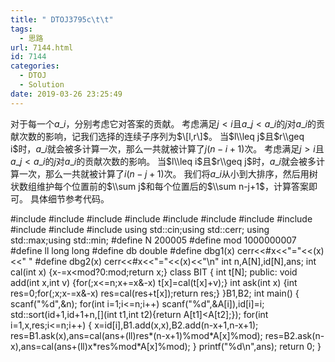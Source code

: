 ```yaml
---
title: " DTOJ3795c\t\t"
tags:
  - 思路
url: 7144.html
id: 7144
categories:
  - DTOJ
  - Solution
date: 2019-03-26 23:25:49
---
```


对于每一个$a\_i$，分别考虑它对答案的贡献。 考虑满足$j<i$且$a\_j<a\_i$的$j$对$a\_i$的贡献次数的影响，记我们选择的连续子序列为$\[l,r\]$。 当$l\\leq j$且$r\\geq i$时，$a\_i$就会被多计算一次，那么一共就被计算了$j(n-i+1)$次。 考虑满足$j>i$且$a\_j<a\_i$的$j$对$a\_i$的贡献次数的影响。 当$l\\leq i$且$r\\geq j$时，$a\_i$就会被多计算一次，那么一共就被计算了$i(n-j+1)$次。 我们将$a\_i$从小到大排序，然后用树状数组维护每个位置前的$\\sum j$和每个位置后的$\\sum n-j+1$，计算答案即可。 具体细节参考代码。

#include<iostream>
#include<cstdio>
#include<cstdlib>
#include<cmath>
#include<cstring>
#include<string>
#include<algorithm>
#include<queue>
#include<vector>
#include<set>
#include<map>
using std::cin;using std::cerr;
using std::max;using std::min;
#define N 200005
#define mod 1000000007
#define ll long long
#define db double
#define dbg1(x) cerr<<#x<<"="<<(x)<<" "
#define dbg2(x) cerr<<#x<<"="<<(x)<<"\\n"
int n,A\[N\],id\[N\],ans;
int cal(int x) {x-=x<mod?0:mod;return x;}
class BIT
{
	int t\[N\];
public:
	void add(int x,int v) {for(;x<=n;x+=x&-x) t\[x\]=cal(t\[x\]+v);}
	int ask(int x) {int res=0;for(;x;x-=x&-x) res=cal(res+t\[x\]);return res;}
}B1,B2;
int main()
{
	scanf("%d",&n);
	for(int i=1;i<=n;i++) scanf("%d",&A\[i\]),id\[i\]=i;
	std::sort(id+1,id+1+n,\[\](int t1,int t2){return A\[t1\]<A\[t2\];});
	for(int i=1,x,res;i<=n;i++)
	{
		x=id\[i\],B1.add(x,x),B2.add(n-x+1,n-x+1);
		res=B1.ask(x),ans=cal(ans+(ll)res*(n-x+1)%mod*A\[x\]%mod);
		res=B2.ask(n-x),ans=cal(ans+(ll)x\*res%mod\*A\[x\]%mod);
	}
	printf("%d\\n",ans);
	return 0;
}